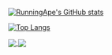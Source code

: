 [![RunningApe's GitHub stats](https://github-readme-stats.vercel.app/api?username=runningape)](https://github.com/runningape/github-readme-stats&show_icons=true&theme=gruvbox)


[![Top Langs](https://github-readme-stats.vercel.app/api/top-langs/?username=runningape)](https://github.com/runningape/github-readme-stats)


<a href="https://github.com/runningape/github-readme-stats">
  <img align="center" src="https://github-readme-stats.vercel.app/api/pin/?username=runningape&repo=github-readme-stats" />
</a>
<a href="https://github.com/runningape/convoychat">
  <img align="center" src="https://github-readme-stats.vercel.app/api/pin/?username=runningape&repo=convoychat" />
</a>